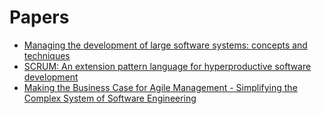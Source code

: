 # Papers

- [Managing the development of large software systems: concepts and techniques](https://blog.jbrains.ca/assets/articles/royce1970.pdf)
- [SCRUM: An extension pattern language for hyperproductive software development](https://d1wqtxts1xzle7.cloudfront.net/46314540/SCRUM_An_extension_pattern_language_for_20160607-32322-1fhkb9s-libre.pdf)
- [Making the Business Case for Agile Management - Simplifying the Complex System of Software Engineering](https://citeseerx.ist.psu.edu/document?repid=rep1&type=pdf&doi=89f6b61ff21c8561f782210ac46d9f71806c6ea6)
